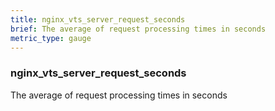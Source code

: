 ```yaml
---
title: nginx_vts_server_request_seconds
brief: The average of request processing times in seconds
metric_type: gauge
---
```

### nginx_vts_server_request_seconds

The average of request processing times in seconds